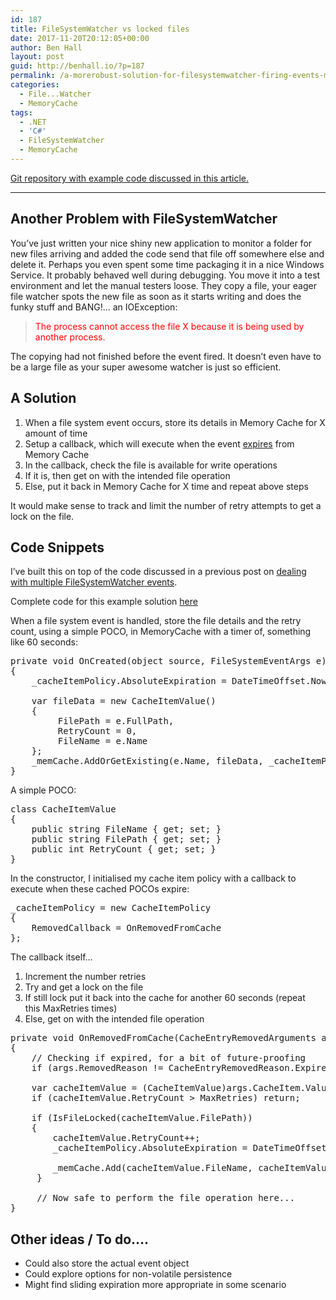 ```yaml
---
id: 187
title: FileSystemWatcher vs locked files
date: 2017-11-20T20:12:05+00:00
author: Ben Hall
layout: post
guid: http://benhall.io/?p=187
permalink: /a-morerobust-solution-for-filesystemwatcher-firing-events-multiple-times/
categories:
  - File...Watcher
  - MemoryCache
tags:
  - .NET
  - 'C#'
  - FileSystemWatcher
  - MemoryCache
---
```

[Git repository with example code discussed in this article.](https://github.com/benbhall/FileSystemWatcherMemoryCache)

* * *

## Another Problem with FileSystemWatcher

You&#8217;ve just written your nice shiny new application to monitor a folder for new files arriving and added the code send that file off somewhere else and delete it. Perhaps you even spent some time packaging it in a nice Windows Service. It probably behaved well during debugging. You move it into a test environment and let the manual testers loose. They copy a file, your eager file watcher spots the new file as soon as it starts writing and does the funky stuff and BANG!&#8230; an IOException:

> <span style="color: #ff0000;">The process cannot access the file X because it is being used by another process.</span>

The copying had not finished before the event fired. It doesn&#8217;t even have to be a large file as your super awesome watcher is just so efficient.

## A Solution

  1. When a file system event occurs, store its details in Memory Cache for X amount of time
  2. Setup a callback, which will execute when the event <span style="text-decoration: underline;">expires</span> from Memory Cache
  3. In the callback, check the file is available for write operations
  4. If it is, then get on with the intended file operation
  5. Else, put it back in Memory Cache for X time and repeat above steps

It would make sense to track and limit the number of retry attempts to get a lock on the file.

## Code Snippets

I&#8217;ve built this on top of the code discussed in a previous post on [dealing with multiple FileSystemWatcher events](http://benhall.io/a-robust-solution-for-filesystemwatcher-firing-events-multiple-times/).

Complete code for this example solution [here](https://github.com/benbhall/FileSystemWatcherMemoryCache/blob/master/FileSystemWatcherMemoryCache/BlockDelayAndHandleFileLockExample.cs)

When a file system event is handled, store the file details and the retry count, using a simple POCO, in MemoryCache with a timer of, something like 60 seconds:

<pre class="lang:c decode:true">private void OnCreated(object source, FileSystemEventArgs e)
{
    _cacheItemPolicy.AbsoluteExpiration = DateTimeOffset.Now.AddSeconds(CacheTimeSeconds);

    var fileData = new CacheItemValue()
    {
         FilePath = e.FullPath,
         RetryCount = 0,
         FileName = e.Name
    };
    _memCache.AddOrGetExisting(e.Name, fileData, _cacheItemPolicy);
}</pre>

A simple POCO:

<pre class="lang:c# decode:true">class CacheItemValue
{
    public string FileName { get; set; }
    public string FilePath { get; set; }
    public int RetryCount { get; set; }
}</pre>

In the constructor, I initialised my cache item policy with a callback to execute when these cached POCOs expire:

<pre class="lang:c# decode:true">_cacheItemPolicy = new CacheItemPolicy
{
    RemovedCallback = OnRemovedFromCache
};</pre>

The callback itself&#8230;

  1. Increment the number retries
  2. Try and get a lock on the file
  3. If still lock put it back into the cache for another 60 seconds (repeat this MaxRetries times)
  4. Else, get on with the intended file operation

<pre class="lang:c decode:true">private void OnRemovedFromCache(CacheEntryRemovedArguments args)
{
    // Checking if expired, for a bit of future-proofing
    if (args.RemovedReason != CacheEntryRemovedReason.Expired) return;

    var cacheItemValue = (CacheItemValue)args.CacheItem.Value;
    if (cacheItemValue.RetryCount &gt; MaxRetries) return;

    if (IsFileLocked(cacheItemValue.FilePath))
    {
        cacheItemValue.RetryCount++;
        _cacheItemPolicy.AbsoluteExpiration = DateTimeOffset.Now.AddSeconds(CacheTimeSeconds);
              
        _memCache.Add(cacheItemValue.FileName, cacheItemValue, _cacheItemPolicy); 
     }

     // Now safe to perform the file operation here...
}</pre>

## Other ideas / To do&#8230;.

  * Could also store the actual event object
  * Could explore options for non-volatile persistence
  * Might find sliding expiration more appropriate in some scenario

<a href="http://benhall.io/" rel="tag" style="display:none">CodeProject</a>